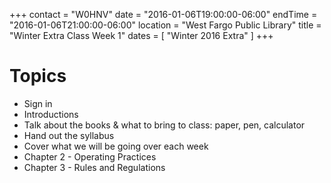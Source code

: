 +++
contact = "W0HNV"
date = "2016-01-06T19:00:00-06:00"
endTime = "2016-01-06T21:00:00-06:00"
location = "West Fargo Public Library"
title = "Winter Extra Class Week 1"
dates = [ "Winter 2016 Extra" ]
+++

# Topics

* Sign in
* Introductions
* Talk about the books & what to bring to class: paper, pen, calculator
* Hand out the syllabus
* Cover what we will be going over each week
* Chapter 2 - Operating Practices
* Chapter 3 - Rules and Regulations

